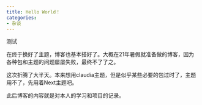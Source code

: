 ```yaml
---
title: Hello World！
categories: 
- 杂谈
---
```


测试

<!--more-->

在终于换好了主题，博客也基本搭好了。大概在21年暑假就准备做的博客，因为各种包和主题的问题屡屡失败，最终不了了之。

这次折腾了大半天。本来想用claudia主题，但是似乎某些必要的包过时了，主题用不了，先用着Next主题吧。

此后博客的内容就是对本人的学习和项目的记录。